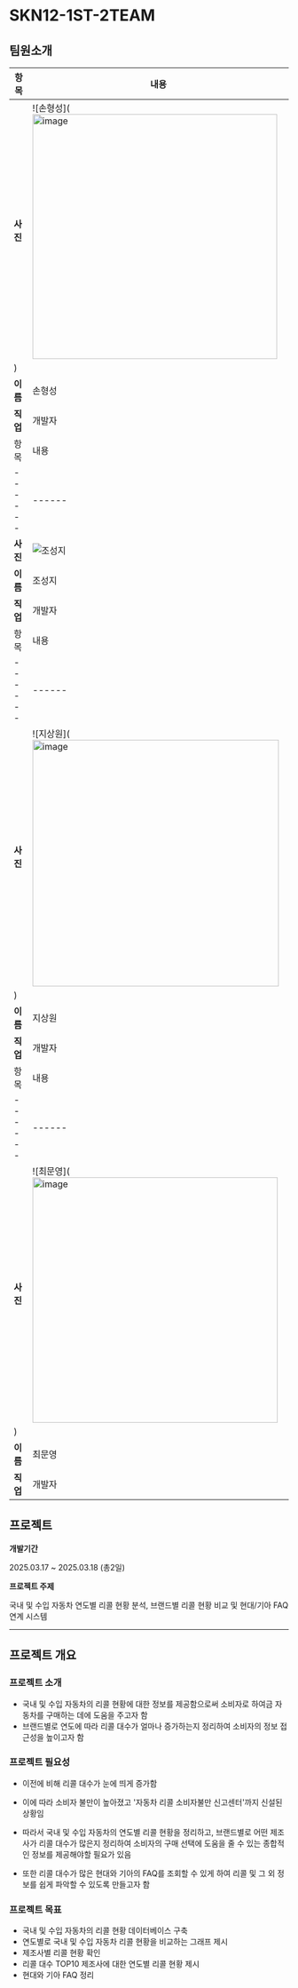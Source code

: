 # SKN12-1ST-2TEAM

## 팀원소개
| 항목  | 내용  |
|------|------|
| **사진** | ![손형성](<img width="441" alt="image" src="https://github.com/user-attachments/assets/b868aa0e-fc1e-4432-81ba-91c6bca0efc1" />
) |
| **이름** | 손형성 |
| **직업** | 개발자 |
| 항목  | 내용  |
|------|------|
| **사진** | ![조성지](<img width="443" alt="image" src="https://github.com/user-attachments/assets/34718bff-44ef-4d8a-8c08-1302f87e1a7f" />) |
| **이름** | 조성지 |
| **직업** | 개발자 |
| 항목  | 내용  |
|------|------|
| **사진** | ![지상원](<img width="444" alt="image" src="https://github.com/user-attachments/assets/275436f7-ed94-4beb-8e29-bee4d58a6793" />
) |
| **이름** | 지상원 |
| **직업** | 개발자 |
| 항목  | 내용  |
|------|------|
| **사진** | ![최문영](<img width="442" alt="image" src="https://github.com/user-attachments/assets/81b4614e-30d0-428d-8c9e-3e57d9aad891" />
) |
| **이름** | 최문영 |
| **직업** | 개발자 |


 
 ## 프로젝트
 
 **개발기간**
 
 2025.03.17 ~ 2025.03.18 (총2일)
 
 **프로젝트 주제**
 
 국내 및 수입 자동차 연도별 리콜 현황 분석, 브랜드별 리콜 현황 비교 및 현대/기아 FAQ 연계 시스템
 
 ---
 
 ## 프로젝트 개요
 ### 프로젝트 소개
 - 국내 및 수입 자동차의 리콜 현황에 대한 정보를 제공함으로써 소비자로 하여금 자동차를 구매하는 데에 도움을 주고자 함
 - 브랜드별로 연도에 따라 리콜 대수가 얼마나 증가하는지 정리하여 소비자의 정보 접근성을 높이고자 함
 
 ### 프로젝트 필요성
 - 이전에 비해 리콜 대수가 눈에 띄게 증가함
   
 - 이에 따라 소비자 불만이 높아졌고 '자동차 리콜 소비자불만 신고센터'까지 신설된 상황임
   
 - 따라서 국내 및 수입 자동차의 연도별 리콜 현황을 정리하고, 브랜드별로 어떤 제조사가 리콜 대수가 많은지 정리하여 소비자의 구매 선택에 도움을 줄 수 있는 종합적인 정보를 제공해야할 필요가 있음
 - 또한 리콜 대수가 많은 현대와 기아의 FAQ를 조회할 수 있게 하여 리콜 및 그 외 정보를 쉽게 파악할 수 있도록 만들고자 함

 ### 프로젝트 목표
 - 국내 및 수입 자동차의 리콜 현황 데이터베이스 구축
 - 연도별로 국내 및 수입 자동차 리콜 현황을 비교하는 그래프 제시
 - 제조사별 리콜 현황 확인
 - 리콜 대수 TOP10 제조사에 대한 연도별 리콜 현황 제시
 - 현대와 기아 FAQ 정리
